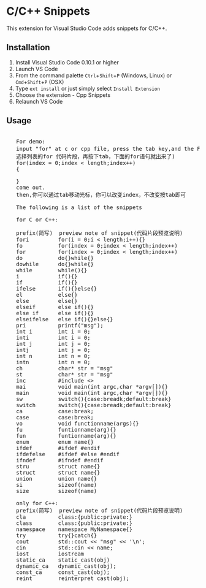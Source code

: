 ﻿# C/C++ Snippets
This extension for Visual Studio Code adds snippets for C/C++.


## Installation

1. Install Visual Studio Code 0.10.1 or higher
2. Launch VS Code
3. From the command palette `Ctrl`+`Shift`+`P` (Windows, Linux) or `Cmd`+`Shift`+`P` (OSX)
4. Type `ext install` or just simply select `Install Extension`
5. Choose the extension - Cpp Snippets
6. Relaunch VS Code

## Usage
<pre>
   
   For demo:
   input "for" at c or cpp file, press the tab key,and the FOR loop snippet（在c或者cpp文件中输入for，
   选择列表的for 代码片段，再按下tab，下面的for语句就出来了)
   for(index = 0;index < length;index++)
   {

   }
   come out.
   then,你可以通过tab移动光标，你可以改变index，不改变按tab即可

   The following is a list of the snippets

   for C or C++:

   prefix(简写)  preview note of snippet(代码片段预览说明) 
   fori         for(i = 0;i < length;i++){}
   fo           for(index = 0;index < length;index++)
   for          for(index = 0;index < length;index++)
   do           do{}while{}
   dowhile      do{}while{}
   while        while(){}
   i            if(){}
   if           if(){}
   ifelse       if(){}else{}
   el           else{}
   else         else{}
   elseif       else if(){}
   else if      else if(){}
   elseifelse   else if(){}else{}
   pri          printf("msg");
   int i        int i = 0;
   inti         int i = 0;
   int j        int j = 0;
   intj         int j = 0;
   int n        int n = 0;
   intn         int n = 0;
   ch           char* str = "msg"
   st           char* str = "msg"
   inc          #include <>
   mai          void main(int argc,char *argv[]){}
   main         void main(int argc,char *argv[]){}
   sw           switch(){case:breadk;default:break}
   switch       switch(){case:breadk;default:break}
   ca           case:break;
   case         case:break;
   vo           void functionname(args){}
   fu           funtionname(arg){}
   fun          funtionname(arg){}
   enum         enum name{}
   ifdef        #ifdef #endif
   ifdefelse    #ifdef #else #endif
   ifndef       #ifndef #endif
   stru         struct name{}
   struct       struct name{}
   union        union name{}
   si           sizeof(name)
   size         sizeof(name)

   only for C++:
   prefix(简写)  preview note of snippet(代码片段预览说明)
   cla          class:{public:private:}
   class        class:{public:private:}
   namespace    namespace MyNamespace{}
   try          try{}catch{}
   cout         std::cout << "msg" << '\n';
   cin          std::cin << name;
   iost         iostream
   static_ca    static_cast<type>(obj)
   dynamic_ca   dynamic_cast<type>(obj);
   const_ca     const_cast<type>(obj);
   reint        reinterpret_cast<type>(obj);
</pre>


